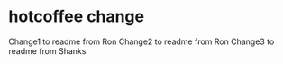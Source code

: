 # hotcoffee change

Change1 to readme from Ron
Change2 to readme from Ron
Change3 to readme from Shanks

